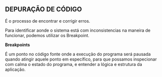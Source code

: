 ## DEPURAÇÃO DE CÓDIGO

É o processo de encontrar e corrigir erros.

Para identificar aonde o sistema está com inconsistencias na maneira de funcionar, podemos utilizar os Breakpoint.

**Breakpoints**

É um ponto no código fonte onde a execução do programa será pausada quando atingir aquele ponto em específico, para que possamos inspecionar com calma o estado do programa, e entender a lógica e estrutura da aplicação.